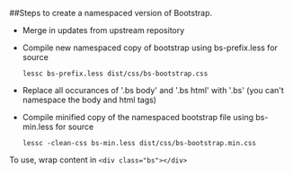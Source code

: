 ##Steps to create a namespaced version of Bootstrap.
- Merge in updates from upstream repository
- Compile new namespaced copy of bootstrap using bs-prefix.less for source 

  `lessc bs-prefix.less dist/css/bs-bootstrap.css`

- Replace all occurances of '.bs body' and '.bs html' with '.bs'  (you can't namespace the body and html tags)
- Compile minified copy of the namespaced bootstrap file using bs-min.less for source

  `lessc -clean-css bs-min.less dist/css/bs-bootstrap.min.css`


To use, wrap content in `<div class="bs"></div>`
